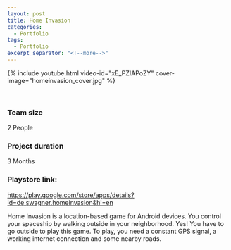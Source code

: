 ```yaml
---
layout: post
title: Home Invasion
categories:
  - Portfolio
tags:
  - Portfolio
excerpt_separator: "<!--more-->"
---
```


{% include youtube.html video-id="xE_PZIAPoZY" cover-image="homeinvasion_cover.jpg" %}

 ឵឵
<!--more-->

### Team size
2 People

### Project duration
3 Months

### Playstore link: 
<https://play.google.com/store/apps/details?id=de.swagner.homeinvasion&hl=en>

Home Invasion is a location-based game for Android devices.
You control your spaceship by walking outside in your neighborhood. Yes! You have to go outside to play this game. To play, you need a constant GPS signal, a working internet connection and some nearby roads.